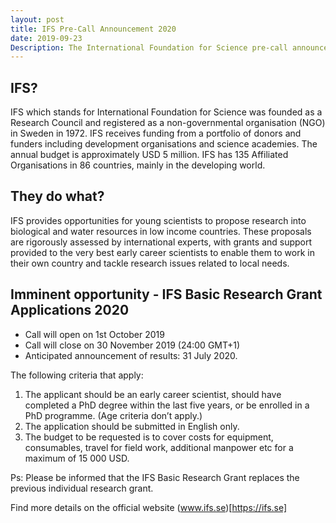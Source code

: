 ```yaml
---
layout: post
title: IFS Pre-Call Announcement 2020
date: 2019-09-23
Description: The International Foundation for Science pre-call announcement for the basic research grant applications 2020. 
---
```


## IFS?
IFS which stands for International Foundation for Science was founded as a Research Council and registered as a non-governmental organisation (NGO) in Sweden in 1972. IFS receives funding from a portfolio of donors and funders including development organisations and science academies. The annual budget is approximately USD 5 million. IFS has 135 Affiliated Organisations in 86 countries, mainly in the developing world.
 
## They do what?
IFS provides opportunities for young scientists to propose research into biological and water resources in low income countries. These proposals are rigorously assessed by international experts, with grants and support provided to the very best early career scientists to enable them to work in their own country and tackle research issues related to local needs.

## Imminent opportunity - IFS Basic Research Grant Applications 2020

- Call will open on 1st October 2019
- Call will close on 30 November 2019 (24:00 GMT+1)
- Anticipated announcement of results: 31 July 2020.

The following criteria that apply:

1) The applicant should be an early career scientist, should have completed a PhD
degree within the last five years, or be enrolled in a PhD programme.
(Age criteria don’t apply.)
2) The application should be submitted in English only.
3) The budget to be requested is to cover costs for equipment, consumables, travel
for field work, additional manpower etc for a maximum of 15 000 USD. 


Ps: Please be informed that the IFS Basic Research Grant replaces the previous individual
research grant.

Find more details on the official website (www.ifs.se)[https://ifs.se]

